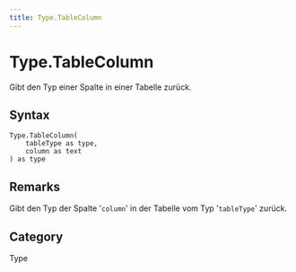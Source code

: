 ```yaml
---
title: Type.TableColumn
---
```


# Type.TableColumn


Gibt den Typ einer Spalte in einer Tabelle zurück.


## Syntax

```powerquery
Type.TableColumn(
    tableType as type,
    column as text
) as type
```


## Remarks

Gibt den Typ der Spalte '<code>column</code>' in der Tabelle vom Typ '<code>tableType</code>' zurück.



## Category
Type
